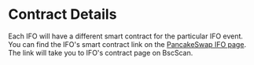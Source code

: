 # Contract Details



Each IFO will have a different smart contract for the particular IFO event. You can find the IFO's smart contract link on the [PancakeSwap IFO page](https://pancakeswap.finance/ifo). The link will take you to IFO's contract page on BscScan.
